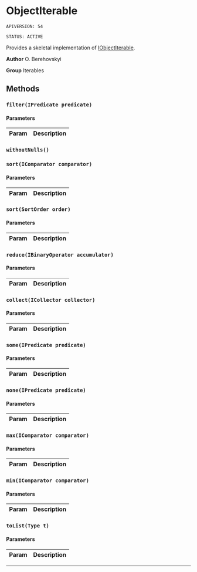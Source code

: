 # ObjectIterable

`APIVERSION: 54`

`STATUS: ACTIVE`

Provides a skeletal implementation of [IObjectIterable](/docs/Iterables/IObjectIterable.md).


**Author** O. Berehovskyi


**Group** Iterables

## Methods
### `filter(IPredicate predicate)`
#### Parameters
|Param|Description|
|---|---|

### `withoutNulls()`
### `sort(IComparator comparator)`
#### Parameters
|Param|Description|
|---|---|

### `sort(SortOrder order)`
#### Parameters
|Param|Description|
|---|---|

### `reduce(IBinaryOperator accumulator)`
#### Parameters
|Param|Description|
|---|---|

### `collect(ICollector collector)`
#### Parameters
|Param|Description|
|---|---|

### `some(IPredicate predicate)`
#### Parameters
|Param|Description|
|---|---|

### `none(IPredicate predicate)`
#### Parameters
|Param|Description|
|---|---|

### `max(IComparator comparator)`
#### Parameters
|Param|Description|
|---|---|

### `min(IComparator comparator)`
#### Parameters
|Param|Description|
|---|---|

### `toList(Type t)`
#### Parameters
|Param|Description|
|---|---|

---

